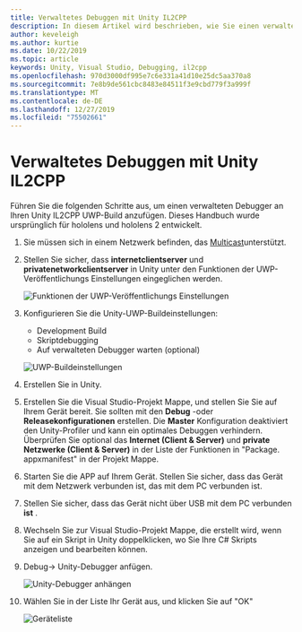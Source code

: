 ```yaml
---
title: Verwaltetes Debuggen mit Unity IL2CPP
description: In diesem Artikel wird beschrieben, wie Sie einen verwalteten Debugger in Ihrem Unity IL2CPP-UWP-Projekt ausführen.
author: keveleigh
ms.author: kurtie
ms.date: 10/22/2019
ms.topic: article
keywords: Unity, Visual Studio, Debugging, il2cpp
ms.openlocfilehash: 970d3000df995e7c6e331a41d10e25dc5aa370a8
ms.sourcegitcommit: 7e8b9de561cbc8483e84511f3e9cbd779f3a999f
ms.translationtype: MT
ms.contentlocale: de-DE
ms.lasthandoff: 12/27/2019
ms.locfileid: "75502661"
---
```

# <a name="managed-debugging-with-unity-il2cpp"></a>Verwaltetes Debuggen mit Unity IL2CPP

Führen Sie die folgenden Schritte aus, um einen verwalteten Debugger an Ihren Unity IL2CPP UWP-Build anzufügen. Dieses Handbuch wurde ursprünglich für hololens und hololens 2 entwickelt.

1. Sie müssen sich in einem Netzwerk befinden, das [Multicast](https://en.wikipedia.org/wiki/Multicast)unterstützt.
1. Stellen Sie sicher, dass **internetclientserver** und **privatenetworkclientserver** in Unity unter den Funktionen der UWP-Veröffentlichungs Einstellungen eingeglichen werden.

    ![Funktionen der UWP-Veröffentlichungs Einstellungen](images/il2cpp-debugging-capabilities.png)

1. Konfigurieren Sie die Unity-UWP-Buildeinstellungen:
    - Development Build
    - Skriptdebugging
    - Auf verwalteten Debugger warten (optional)

    ![UWP-Buildeinstellungen](images/il2cpp-debugging-build.png)

1. Erstellen Sie in Unity.
1. Erstellen Sie die Visual Studio-Projekt Mappe, und stellen Sie Sie auf Ihrem Gerät bereit. Sie sollten mit den **Debug** -oder **Releasekonfigurationen** erstellen. Die **Master** Konfiguration deaktiviert den Unity-Profiler und kann ein optimales Debuggen verhindern. Überprüfen Sie optional das **Internet (Client & Server)** und **private Netzwerke (Client & Server)** in der Liste der Funktionen in "Package. appxmanifest" in der Projekt Mappe.
1. Starten Sie die APP auf Ihrem Gerät. Stellen Sie sicher, dass das Gerät mit dem Netzwerk verbunden ist, das mit dem PC verbunden ist.
1. Stellen Sie sicher, dass das Gerät nicht über USB mit dem PC verbunden **ist** .
1. Wechseln Sie zur Visual Studio-Projekt Mappe, die erstellt wird, wenn Sie auf ein Skript in Unity doppelklicken, wo Sie Ihre C# Skripts anzeigen und bearbeiten können.
1. Debug-> Unity-Debugger anfügen.

    ![Unity-Debugger anhängen](images/il2cpp-debugging-attach.png)

1. Wählen Sie in der Liste Ihr Gerät aus, und klicken Sie auf "OK"

    ![Geräteliste](images/il2cpp-debugging-machines.png)

